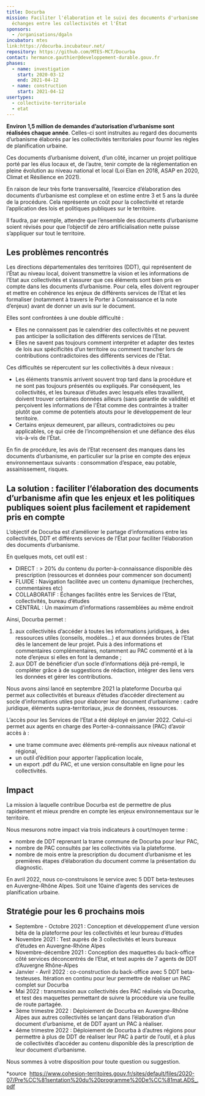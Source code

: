 ```yaml
---
title: Docurba
mission: Faciliter l'élaboration et le suivi des documents d'urbanisme en améliorant les
  échanges entre les collectivités et l'État
sponsors:
  - /organisations/dgaln
incubator: mtes
link:https://docurba.incubateur.net/
repository: https://github.com/MTES-MCT/Docurba
contact: hermance.gauthier@developpement-durable.gouv.fr
phases:
  - name: investigation
    start: 2020-03-12
    end: 2021-04-12
  - name: construction
    start: 2021-04-12
usertypes:
  - collectivite-territoriale
  - etat
---
```

**Environ 1,5 million de demandes d’autorisation d’urbanisme sont réalisées chaque année**. Celles-ci sont instruites au regard des documents d’urbanisme élaborés par les collectivités territoriales pour fournir les règles de planification urbaine.

Ces documents d’urbanisme doivent, d’un côté, incarner un projet politique porté par les élus locaux et, de l’autre, tenir compte de la  réglementation en pleine évolution au niveau national et local (Loi Elan en 2018, ASAP en 2020, Climat et Résilience en 2021). 

En raison de leur très forte transversalité, l’exercice d’élaboration des documents d’urbanisme est complexe et on estime entre 3 et 5 ans la durée de la procédure. Cela représente un coût pour la collectivité et retarde l’application des lois et politiques publiques sur le territoire. 

Il faudra, par exemple, attendre que l’ensemble des documents d’urbanisme soient révisés pour que l’objectif de zéro artificialisation nette puisse s’appliquer sur tout le territoire. 

## Les problèmes rencontrés 

Les directions départementales des territoires (DDT), qui représentent de l’État au niveau local, doivent transmettre la vision et les informations de l’Etat aux collectivités et s’assurer que ces éléments sont bien pris en compte dans les documents d’urbanisme. Pour cela, elles doivent regrouper et mettre en cohérence les enjeux de différents services de l’Etat et les formaliser (notamment à travers le Porter à Connaissance et la note d’enjeux) avant de donner un avis sur le document. 

Elles sont confrontées à une double difficulté : 

* Elles ne connaissent pas le calendrier des collectivités et ne peuvent pas anticiper la sollicitation des différents services de l’Etat. 
* Elles ne savent pas toujours comment interpréter et adapter des textes de lois aux spécificités d’un territoire ou comment trancher lors de contributions contradictoires des différents services de l’Etat. 

Ces difficultés se répercutent sur les collectivités à deux niveaux : 

* Les éléments transmis arrivent souvent trop tard dans la procédure et ne sont pas toujours présentés ou expliqués. Par conséquent, les collectivités, et les bureaux d’études avec lesquels elles travaillent, doivent trouver certaines données ailleurs (sans garantie de validité) et perçoivent les informations de l'État comme des contraintes à traiter plutôt que comme de potentiels atouts pour le développement de leur territoire.
* Certains enjeux demeurent, par ailleurs, contradictoires ou peu applicables, ce qui crée de l’incompréhension et une défiance des élus vis-à-vis de l’État.

En fin de procédure, les avis de l’Etat recensent des manques dans les documents d’urbanisme, en particulier sur la prise en compte des enjeux environnementaux suivants : consommation d’espace, eau potable, assainissement, risques. 

## La solution : faciliter l’élaboration des documents d’urbanisme afin que les enjeux et les politiques publiques soient plus facilement et rapidement pris en compte 

L’objectif de Docurba est d’améliorer le partage d’informations entre les collectivités, DDT et différents services de l’État pour faciliter l’élaboration des documents d’urbanisme.

En quelques mots, cet outil est : 

* DIRECT : > 20% du contenu du porter-à-connaissance disponible dès prescription (ressources et données pour commencer son document) 
* FLUIDE : Navigation facilitée avec un contenu dynamique (recherches, commentaires etc)
* COLLABORATIF : Échanges facilités entre les Services de l’Etat, collectivités, bureau d’études
* CENTRAL  : Un maximum d’informations rassemblées au même endroit


Ainsi, Docurba permet :

1. aux collectivités d’accéder à toutes les informations juridiques, à des ressources utiles (conseils, modèles...) et aux données brutes de l’Etat dès le lancement de leur projet. Puis à des informations et commentaires complémentaires, notamment au PAC commenté et à la note d’enjeux si elles en font la demande ;
2. aux DDT de bénéficier d’un socle d’informations déjà pré-rempli, le compléter grâce à de suggestions de rédaction, intégrer des liens vers les données et gérer les contributions.

Nous avons ainsi lancé en septembre 2021 la plateforme Docurba qui permet aux collectivités et bureaux d’études d’accéder directement au socle d’informations utiles pour élaborer leur document d’urbanisme : cadre juridique, éléments supra-territoriaux, jeux de données, ressources. 

L’accès pour les Services de l’Etat a été déployé en janvier 2022. Celui-ci permet aux agents en charge des Porter-à-connaissance (PAC) d’avoir accès à :

* une trame commune avec éléments pré-remplis aux niveaux national et régional, 
* un outil d’édition pour apporter l’application locale, 
* un export .pdf du PAC, et une version consultable en ligne pour les collectivités. 

## Impact 

La mission à laquelle contribue Docurba est de permettre de plus rapidement et mieux prendre en compte les enjeux environnementaux sur le territoire. 

Nous mesurons notre impact via trois indicateurs à court/moyen terme : 

* nombre de DDT reprenant la trame commune de Docurba pour leur PAC, 
* nombre de PAC consultés par les collectivités via la plateforme.
* nombre de mois entre la prescription du document d’urbanisme et les premières étapes d’élaboration du document comme la présentation du diagnostic. 

En avril 2022, nous co-construisons le service avec 5 DDT beta-testeuses en Auvergne-Rhône Alpes. Soit une 10aine d’agents des services de planification urbaine. 

## Stratégie pour les 6 prochains mois

* Septembre - Octobre 2021 : Conception et développement d’une version bêta de la plateforme pour les collectivités et leur bureau d’études
* Novembre 2021 : Test auprès de 3 collectivités et leurs bureaux d’études en Auvergne-Rhône Alpes 
* Novembre-décembre 2021 : Conception des maquettes du back-office côté services déconcentrés de l’Etat, et test auprès de 7 agents de DDT d’Auvergne Rhône-Alpes
* Janvier - Avril 2022 : co-construction du back-office avec 5 DDT beta-testeuses. Itération en continu pour leur permettre de réaliser un PAC complet sur Docurba
* Mai 2022 : transmission aux collectivités des PAC réalisés via Docurba, et test des maquettes permettant de suivre la procédure via une feuille de route partagée.
* 3ème trimestre 2022 : Déploiement de Docurba en Auvergne-Rhône Alpes aux autres collectivités se lançant dans l’élaboration d’un document d’urbanisme, et de DDT ayant un PAC à réaliser. 
* 4ème trimestre 2022 : Déploiement de Docurba à d’autres régions pour permettre à plus de DDT de réaliser leur PAC à partir de l’outil, et à plus de collectivités d’accéder au contenu disponible dès la prescription de leur document d’urbanisme.

Nous sommes à votre disposition pour toute question ou suggestion. 

\*source  https://www.cohesion-territoires.gouv.fr/sites/default/files/2020-07/Pre%CC%81sentation%20du%20programme%20De%CC%81mat.ADS_.pdf
